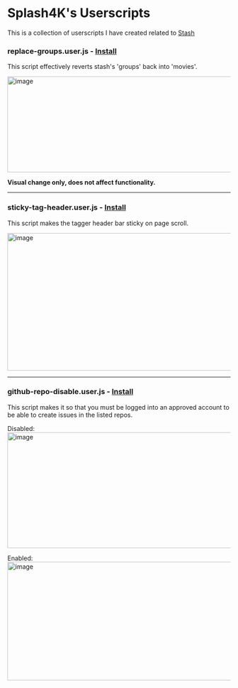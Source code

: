# Splash4K's Userscripts

This is a collection of userscripts I have created related to [Stash](https://github.com/stashapp/stash)

### replace-groups.user.js - [Install](https://github.com/Splash4K/stash-userscripts/raw/refs/heads/main/replace-groups.user.js)
This script effectively reverts stash's 'groups' back into 'movies'.

<img width="563" height="216" alt="image" src="https://github.com/user-attachments/assets/0bb8b805-157c-40ad-8054-5a69e570efe5" />

**Visual change only, does not affect functionality.**

---

### sticky-tag-header.user.js - [Install](https://github.com/Splash4K/stash-userscripts/raw/refs/heads/main/sticky-tag-header.user.js)
This script makes the tagger header bar sticky on page scroll.

<img width="1676" height="310" alt="image" src="https://github.com/user-attachments/assets/609f4be7-09ad-4a34-ae2b-2d410120f284" />

---

### github-repo-disable.user.js - [Install](https://github.com/Splash4K/stash-userscripts/raw/refs/heads/main/github-repo-disable.user.js)
This script makes it so that you must be logged into an approved account to be able to create issues in the listed repos.

Disabled:
<img width="1375" height="261" alt="image" src="https://github.com/user-attachments/assets/5dcc9293-21de-4d7f-8d64-2d426b23dad4" />

Enabled:
<img width="1393" height="267" alt="image" src="https://github.com/user-attachments/assets/5c78e66b-dd1d-427b-8d4d-cf0477abd6b9" />
